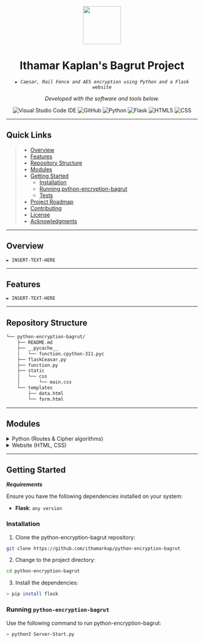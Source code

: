 <p align="center">
  <img src="https://upload.wikimedia.org/wikipedia/he/thumb/1/15/Ministry_of_Education.svg/1200px-Ministry_of_Education.svg.png" width="100" />
</p>
<p align="center">
    <h1 align="center">Ithamar Kaplan's Bagrut Project</h1>
</p>
<p align="center">
    <em><code>► Caesar, Rail Fence and AES encryption using Python and a Flask website</code></em>
</p>
<p>
<p align="center">
		<em>Developed with the software and tools below.</em>
</p>
<p align="center">
	<img src="https://img.shields.io/badge/Visual%20Studio%20Code-007ACC?style=flat&logo=visualstudiocode&logoColor=white" alt="Visual Studio Code IDE">
	<img src="https://img.shields.io/badge/GitHub-100000?style=flat&logo=github&logoColor=white" alt="GitHub">
	<img src="https://img.shields.io/badge/Python-3776AB?style=flat&logo=python&logoColor=white" alt="Python">
	<img src="https://img.shields.io/badge/Flask-000000?style=flat&logo=flask&logoColor=white" alt="Flask">
	<img src="https://img.shields.io/badge/HTML5-E34F26.svg?style=flat&logo=HTML5&logoColor=white" alt="HTML5">
	<img src="https://img.shields.io/badge/CSS-239120?&style=flat&logo=css3&logoColor=white" alt="CSS">
</p>
<hr>

##  Quick Links

> - [ Overview](#-overview)
> - [ Features](#-features)
> - [ Repository Structure](#-repository-structure)
> - [ Modules](#-modules)
> - [ Getting Started](#-getting-started)
>   - [ Installation](#-installation)
>   - [Running python-encryption-bagrut](#-running-python-encryption-bagrut)
>   - [ Tests](#-tests)
> - [ Project Roadmap](#-project-roadmap)
> - [ Contributing](#-contributing)
> - [ License](#-license)
> - [ Acknowledgments](#-acknowledgments)

---

##  Overview

<code>► INSERT-TEXT-HERE</code>

---

##  Features

<code>► INSERT-TEXT-HERE</code>

---

##  Repository Structure

```sh
└── python-encryption-bagrut/
    ├── README.md
    ├── __pycache__
    │   └── function.cpython-311.pyc
    ├── flaskCeasar.py
    ├── function.py
    ├── static
    │   └── css
    │       └── main.css
    └── templates
        ├── data.html
        └── form.html
```

---

##  Modules

<details closed><summary>Python (Routes & Cipher algorithms)</summary>

| File                                                                                                 | Summary                            |
| ---                                                                                                  | ---                                |
| [function.py](https://github.com/ithamarkap/python-encryption-bagrut/blob/master/function.py)        | <code>► Algorithms & Tools</code>  |
| [flaskCeasar.py](https://github.com/ithamarkap/python-encryption-bagrut/blob/master/Server-Start.py) | <code>► Main Application</code>    |

</details>

<details closed><summary>Website (HTML, CSS)</summary>

| File                                                                                                | Summary                            |
| ---                                                                                                 | ---                                |
| [form.html](https://github.com/ithamarkap/python-encryption-bagrut/blob/master/templates/form.html) | <code>► Input details</code>       |
| [data.html](https://github.com/ithamarkap/python-encryption-bagrut/blob/master/templates/data.html) | <code>► Algorithm result</code>    |

</details>

---

##  Getting Started

***Requirements***

Ensure you have the following dependencies installed on your system:

* **Flask**: `any version`

###  Installation

1. Clone the python-encryption-bagrut repository:

```sh
git clone https://github.com/ithamarkap/python-encryption-bagrut
```

2. Change to the project directory:

```sh
cd python-encryption-bagrut
```

3. Install the dependencies:

```sh
> pip install flask
```

###  Running `python-encryption-bagrut`

Use the following command to run python-encryption-bagrut:

```sh
> python3 Server-Start.py
```